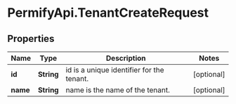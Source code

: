 # PermifyApi.TenantCreateRequest

## Properties

Name | Type | Description | Notes
------------ | ------------- | ------------- | -------------
**id** | **String** | id is a unique identifier for the tenant. | [optional] 
**name** | **String** | name is the name of the tenant. | [optional] 


